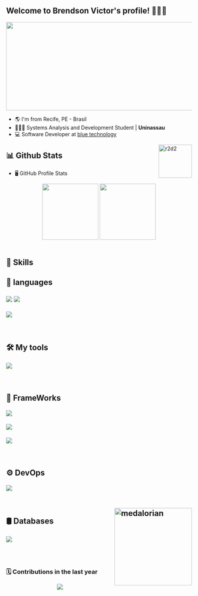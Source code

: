 <!--   👋🏽Welcome    -->
<h2>Welcome to Brendson Victor's profile! 👨🏽‍💻 </h2>

<img height="240" width="850" src="https://cdna.artstation.com/p/assets/images/images/025/789/352/original/pixel-jeff-galaxy-far-far-away.gif?1586928273" />

-   🌎 I'm from Recife, PE - Brasil
-   👨🏽‍💻 Systems Analysis and Development Student | **Uninassau**
-   💻 Software Developer at [blue technology](https://www.bluetechnology.com.br/)

<img src="https://66.media.tumblr.com/tumblr_macx4vgB5f1rfjowdo1_500.gif"  width="90" align="right" alt="r2d2" />

<!--   📊stats   -->
<h2> 📊 Github Stats </h2>

-   🖥️ GitHub Profile Stats

<div align="center">
  <img height="152em" src="https://github-readme-stats.vercel.app/api?username=br3nds0n&show_icons=true&theme=dark&include_all_commits=true&count_private=true"/>
  <img height="152em" src="https://github-readme-stats.vercel.app/api/top-langs/?username=br3nds0n&layout=compact&theme=dark&hide=html,css,scss" />
</div>

<br>

<!--   🚀skills       -->
<h2> 🚀 Skills <h2>

<!--   💬 languages   -->

💬 languages

<p>
  <a>
    <img src="https://skillicons.dev/icons?i=java&theme=light" />
    <img src="https://skillicons.dev/icons?i=cs,nodejs,js,ts" />
  </a>
</p>
<p>
  <a>
    <img src="https://skillicons.dev/icons?i=dart,html,css,sass" />
  </a>
</p>

</br>
 
<!--   🛠tools   -->
🛠 My tools
    
<p>
  <a>
    <img src="https://skillicons.dev/icons?i=vscode,idea,git,bash,powershell" />
  </a>
</p>

</br>

<!-- FrameWork -->

🔧 FrameWorks

<p>
  <a>
    <img src="https://skillicons.dev/icons?i=spring,dotnet,vue,angular,react" />
  </a>
</p>
<p>
  <a>
    <img src="https://skillicons.dev/icons?i=maven,gradle,expressjs,bootstrap,rabbitmq" />
  </a>
</p>
 <p>
  <a>
    <img src="https://skillicons.dev/icons?i=flutter" />
  </a>
</p>
</br>
 
<!--   ⚙ DevOps   -->
⚙  DevOps

<p>
  <a>
    <img src="https://skillicons.dev/icons?i=docker,heroku" />
  </a>
</p>
 
</br>

<img src="https://i.pinimg.com/originals/bc/ef/9e/bcef9e69e0c689ee189d76842d476bc9.gif" width="210" align="right" alt="medalorian">

<!--   databases   -->
🛢 Databases
 
<p>
  <a>
    <img src="https://skillicons.dev/icons?i=mysql,postgres,mongo,dynamodb" />
  </a>
</p>

<br>

<!--   🐍snake   -->
<h3> 🗓️ Contributions in the last year </h3>

<p align="center"> <img src="https://github.com/br3nds0n/br3nds0n/blob/output/github-contribution-grid-snake.svg"></p>
 
#
